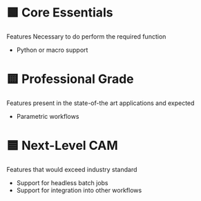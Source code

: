 # 🟩 Core Essentials
Features Necessary to do perform the required function

- Python or macro support

# 🟨 Professional Grade
Features present in the state-of-the art applications and expected

- Parametric workflows


# 🟦 Next-Level CAM
Features that would exceed industry standard

- Support for headless batch jobs
- Support for integration into other workflows

